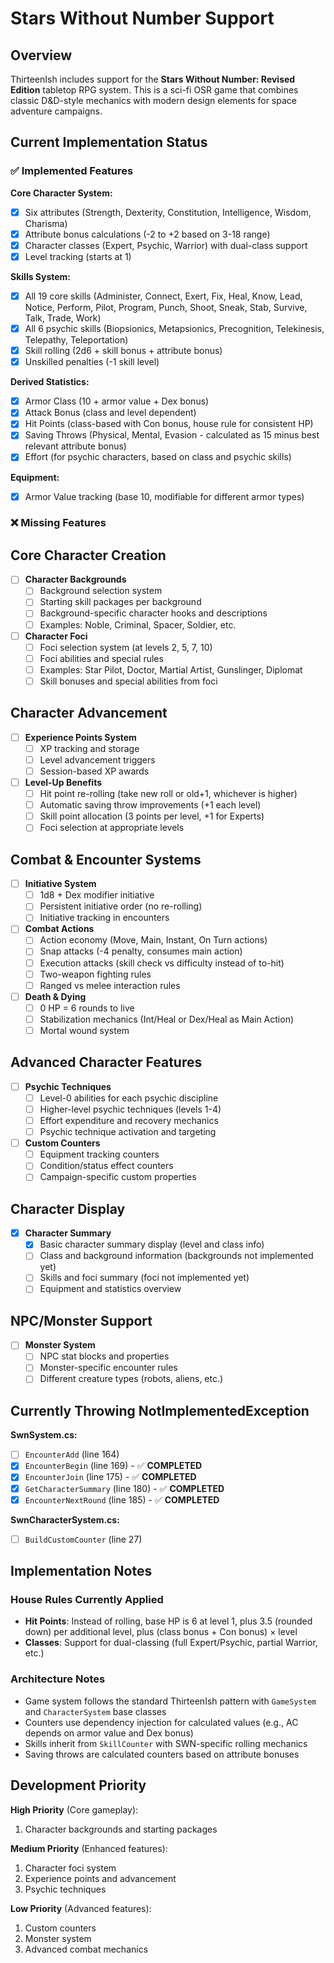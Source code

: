 # Stars Without Number Support

## Overview

ThirteenIsh includes support for the **Stars Without Number: Revised Edition** tabletop RPG system. This is a sci-fi OSR game that combines classic D&D-style mechanics with modern design elements for space adventure campaigns.

## Current Implementation Status

### ✅ Implemented Features

**Core Character System:**
- [x] Six attributes (Strength, Dexterity, Constitution, Intelligence, Wisdom, Charisma)
- [x] Attribute bonus calculations (-2 to +2 based on 3-18 range)
- [x] Character classes (Expert, Psychic, Warrior) with dual-class support
- [x] Level tracking (starts at 1)

**Skills System:**
- [x] All 19 core skills (Administer, Connect, Exert, Fix, Heal, Know, Lead, Notice, Perform, Pilot, Program, Punch, Shoot, Sneak, Stab, Survive, Talk, Trade, Work)
- [x] All 6 psychic skills (Biopsionics, Metapsionics, Precognition, Telekinesis, Telepathy, Teleportation)
- [x] Skill rolling (2d6 + skill bonus + attribute bonus)
- [x] Unskilled penalties (-1 skill level)

**Derived Statistics:**
- [x] Armor Class (10 + armor value + Dex bonus)
- [x] Attack Bonus (class and level dependent)
- [x] Hit Points (class-based with Con bonus, house rule for consistent HP)
- [x] Saving Throws (Physical, Mental, Evasion - calculated as 15 minus best relevant attribute bonus)
- [x] Effort (for psychic characters, based on class and psychic skills)

**Equipment:**
- [x] Armor Value tracking (base 10, modifiable for different armor types)

### ❌ Missing Features

## Core Character Creation

- [ ] **Character Backgrounds**
  - [ ] Background selection system
  - [ ] Starting skill packages per background
  - [ ] Background-specific character hooks and descriptions
  - [ ] Examples: Noble, Criminal, Spacer, Soldier, etc.

- [ ] **Character Foci**
  - [ ] Foci selection system (at levels 2, 5, 7, 10)
  - [ ] Foci abilities and special rules
  - [ ] Examples: Star Pilot, Doctor, Martial Artist, Gunslinger, Diplomat
  - [ ] Skill bonuses and special abilities from foci

## Character Advancement

- [ ] **Experience Points System**
  - [ ] XP tracking and storage
  - [ ] Level advancement triggers
  - [ ] Session-based XP awards

- [ ] **Level-Up Benefits**
  - [ ] Hit point re-rolling (take new roll or old+1, whichever is higher)
  - [ ] Automatic saving throw improvements (+1 each level)
  - [ ] Skill point allocation (3 points per level, +1 for Experts)
  - [ ] Foci selection at appropriate levels

## Combat & Encounter Systems

- [ ] **Initiative System**
  - [ ] 1d8 + Dex modifier initiative
  - [ ] Persistent initiative order (no re-rolling)
  - [ ] Initiative tracking in encounters

- [ ] **Combat Actions**
  - [ ] Action economy (Move, Main, Instant, On Turn actions)
  - [ ] Snap attacks (-4 penalty, consumes main action)
  - [ ] Execution attacks (skill check vs difficulty instead of to-hit)
  - [ ] Two-weapon fighting rules
  - [ ] Ranged vs melee interaction rules

- [ ] **Death & Dying**
  - [ ] 0 HP = 6 rounds to live
  - [ ] Stabilization mechanics (Int/Heal or Dex/Heal as Main Action)
  - [ ] Mortal wound system

## Advanced Character Features

- [ ] **Psychic Techniques**
  - [ ] Level-0 abilities for each psychic discipline
  - [ ] Higher-level psychic techniques (levels 1-4)
  - [ ] Effort expenditure and recovery mechanics
  - [ ] Psychic technique activation and targeting

- [ ] **Custom Counters**
  - [ ] Equipment tracking counters
  - [ ] Condition/status effect counters
  - [ ] Campaign-specific custom properties

## Character Display

- [x] **Character Summary**
  - [x] Basic character summary display (level and class info)
  - [ ] Class and background information (backgrounds not implemented yet)
  - [ ] Skills and foci summary (foci not implemented yet)
  - [ ] Equipment and statistics overview

## NPC/Monster Support

- [ ] **Monster System**
  - [ ] NPC stat blocks and properties
  - [ ] Monster-specific encounter rules
  - [ ] Different creature types (robots, aliens, etc.)

## Currently Throwing NotImplementedException

**SwnSystem.cs:**
- [ ] `EncounterAdd` (line 164)
- [x] `EncounterBegin` (line 169) - ✅ **COMPLETED**
- [x] `EncounterJoin` (line 175) - ✅ **COMPLETED**
- [x] `GetCharacterSummary` (line 180) - ✅ **COMPLETED**
- [x] `EncounterNextRound` (line 185) - ✅ **COMPLETED**

**SwnCharacterSystem.cs:**
- [ ] `BuildCustomCounter` (line 27)

## Implementation Notes

### House Rules Currently Applied
- **Hit Points**: Instead of rolling, base HP is 6 at level 1, plus 3.5 (rounded down) per additional level, plus (class bonus + Con bonus) × level
- **Classes**: Support for dual-classing (full Expert/Psychic, partial Warrior, etc.)

### Architecture Notes
- Game system follows the standard ThirteenIsh pattern with `GameSystem` and `CharacterSystem` base classes
- Counters use dependency injection for calculated values (e.g., AC depends on armor value and Dex bonus)
- Skills inherit from `SkillCounter` with SWN-specific rolling mechanics
- Saving throws are calculated counters based on attribute bonuses

## Development Priority

**High Priority** (Core gameplay):
1. Character backgrounds and starting packages

**Medium Priority** (Enhanced features):
1. Character foci system
2. Experience points and advancement
3. Psychic techniques

**Low Priority** (Advanced features):
1. Custom counters
2. Monster system
3. Advanced combat mechanics